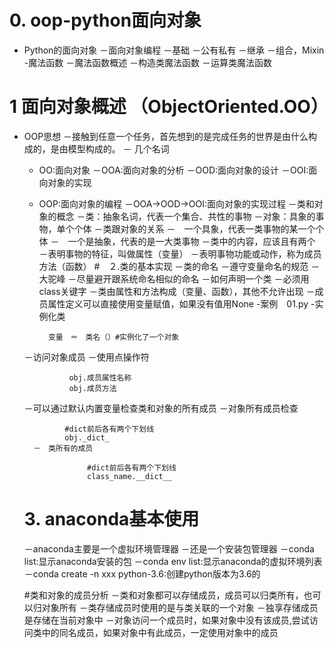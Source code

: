 # 0. oop-python面向对象
- Python的面向对象
－面向对象编程
    －基础
    －公有私有
    －继承
    －组合，Mixin
-魔法函数
    －魔法函数概述
    －构造类魔法函数
    －运算类魔法函数
# 1 面向对象概述 （ObjectOriented.OO）
- OOP思想
    －接触到任意一个任务，首先想到的是完成任务的世界是由什么构成的，是由模型构成的。
－ 几个名词
    - OO:面向对象
    －OOA:面向对象的分析
    －OOD:面向对象的设计
    －OOI:面向对象的实现
    - OOP:面向对象的编程
    －OOA->OOD->OOI:面向对象的实现过程
－类和对象的概念
    －类：抽象名词，代表一个集合、共性的事物
    －对象：具象的事物，单个个体
    －类跟对象的关系
        －　一个具象，代表一类事物的某一个个体
        －　一个是抽象，代表的是一大类事物
－类中的内容，应该且有两个
    －表明事物的特征，叫做属性（变量）
    －表明事物功能或动作，称为成员方法（函数）
#　２.类的基本实现
－类的命名
    －遵守变量命名的规范
    －大驼峰
    －尽量避开跟系统命名相似的命名
 －如何声明一个类
    －必须用class关键字
    －类由属性和方法构成（变量、函数），其他不允许出现
    －成员属性定义可以直接使用变量赋值，如果没有值用None
    -案例　01.py
  -实例化类
  
            变量　＝　类名（）#实例化了一个对象
  －访问对象成员
    －使用点操作符
                
                obj.成员属性名称
                obj.成员方法
    －可以通过默认内置变量检查类和对象的所有成员
        －对象所有成员检查
               
               #dict前后各有两个下划线
               obj._dict_
        －　类所有的成员
                    
                    #dict前后各有两个下划线
                    class_name.__dict__
                    
               
  # 3. anaconda基本使用
  －anaconda主要是一个虚拟环境管理器
  －还是一个安装包管理器
  －conda list:显示anaconda安装的包
  －conda env list:显示anaconda的虚拟环境列表　
  －conda create -n xxx python-3.6:创建python版本为3.6的
  
  #类和对象的成员分析
  －类和对象都可以存储成员，成员可以归类所有，也可以归对象所有
  －类存储成员时使用的是与类关联的一个对象
  －独享存储成员是存储在当前对象中
  －对象访问一个成员时，如果对象中没有该成员,尝试访问类中的同名成员，如果对象中有此成员，一定使用对象中的成员
